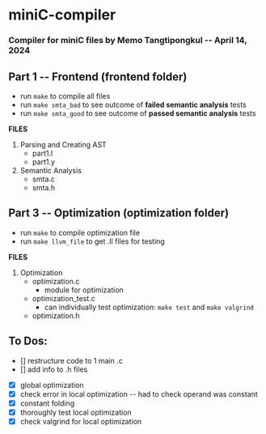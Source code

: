 # miniC-compiler
### Compiler for miniC files by Memo Tangtipongkul -- April 14, 2024

## Part 1 -- Frontend (frontend folder)
- run `make` to compile all files
- run `make smta_bad` to see outcome of **failed semantic analysis** tests
- run `make smta_good` to see outcome of **passed semantic analysis** tests

**FILES**
1. Parsing and Creating AST
   - part1.l
   - part1.y 
2. Semantic Analysis
   - smta.c
   - smta.h

## Part 3 -- Optimization (optimization folder)
- run `make` to compile optimization file
- run `make llvm_file` to get .ll files for testing

**FILES**
1. Optimization
   - optimization.c
      - module for optimization
   - optimization_test.c
      - can individually test optimization: `make test` and `make valgrind`
   - optimization.h

## To Dos:
- [] restructure code to 1 main .c
- [] add info to .h files
- [x] global optimization
- [x] check error in local optimization -- had to check operand was constant
- [x] constant folding
- [x] thoroughly test local optimization
- [x] check valgrind for local optimization
